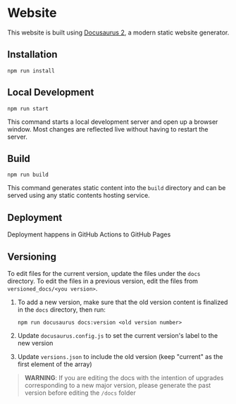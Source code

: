 # Website

This website is built using [Docusaurus 2](https://v2.docusaurus.io/), a modern static website generator.

## Installation

```console
npm run install
```

## Local Development

```console
npm run start
```

This command starts a local development server and open up a browser window. Most changes are reflected live without having to restart the server.

## Build

```console
npm run build
```

This command generates static content into the `build` directory and can be served using any static contents hosting service.

## Deployment

Deployment happens in GitHub Actions to GitHub Pages

## Versioning

To edit files for the current version, update the files under the `docs` directory. To edit the files in a previous version, edit the files from `versioned_docs/<you version>`.

1. To add a new version, make sure that the old version content is finalized in the `docs` directory, then run:

    ```console
    npm run docusaurus docs:version <old version number>
    ```

2. Update `docusaurus.config.js` to set the current version's label to the new version
3. Update `versions.json` to include the old version (keep "current" as the first element of the array)

> **WARNING**: If you are editing the docs with the intention of upgrades corresponding to a new major version, please generate the past version before editing the `/docs` folder
